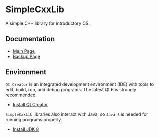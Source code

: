 # SimpleCxxLib

A simple C++ library for introductory CS.

## Documentation

- [Main Page](https://cppdoc.stickmind.com/)
- [Backup Page](https://stickmind.gitee.io/simplecxxlib/)

## Environment

`Qt Creator` is an integrated development environment (IDE) with tools to edit, build, run, and debug programs. The latest Qt 6 is strongly recommended.

- [Install Qt Creator](https://www.qt.io/download-qt-installer)

`SimpleCxxLib` libraries also interact with Java, so `Java 8` is needed for running programs properly.

- [Install JDK 8](https://adoptium.net/temurin/releases/?version=8)